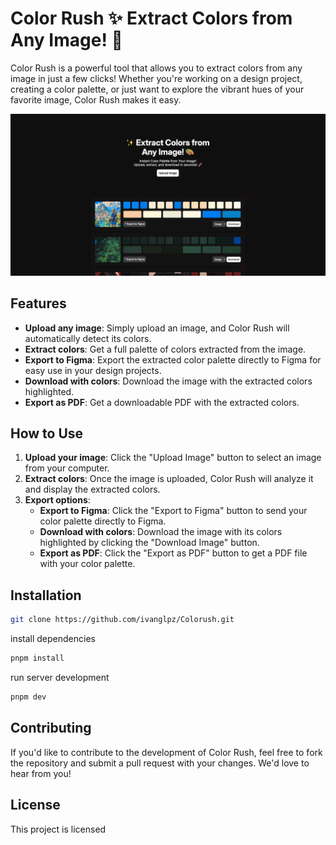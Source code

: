 # Color Rush ✨ Extract Colors from Any Image! 🎨

Color Rush is a powerful tool that allows you to extract colors from any image in just a few clicks! Whether you're working on a design project, creating a color palette, or just want to explore the vibrant hues of your favorite image, Color Rush makes it easy.

![Texto alternativo](public/preview-image.png)

## Features

- **Upload any image**: Simply upload an image, and Color Rush will automatically detect its colors.
- **Extract colors**: Get a full palette of colors extracted from the image.
- **Export to Figma**: Export the extracted color palette directly to Figma for easy use in your design projects.
- **Download with colors**: Download the image with the extracted colors highlighted.
- **Export as PDF**: Get a downloadable PDF with the extracted colors.

## How to Use

1. **Upload your image**: Click the "Upload Image" button to select an image from your computer.
2. **Extract colors**: Once the image is uploaded, Color Rush will analyze it and display the extracted colors.
3. **Export options**:
   - **Export to Figma**: Click the "Export to Figma" button to send your color palette directly to Figma.
   - **Download with colors**: Download the image with its colors highlighted by clicking the "Download Image" button.
   - **Export as PDF**: Click the "Export as PDF" button to get a PDF file with your color palette.

## Installation

```bash
git clone https://github.com/ivanglpz/Colorush.git
```

install dependencies

```bash
pnpm install
```

run server development

```bash
pnpm dev
```

## Contributing

If you'd like to contribute to the development of Color Rush, feel free to fork the repository and submit a pull request with your changes. We'd love to hear from you!

## License

This project is licensed
